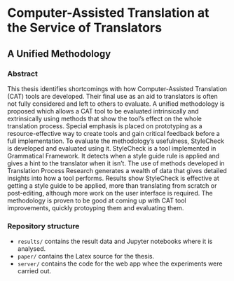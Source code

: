 # Computer-Assisted Translation at the Service of Translators
## A Unified Methodology

### Abstract

This thesis identifies shortcomings with how Computer-Assisted Translation (CAT) tools are developed. Their final use as an aid to translators is often not fully considered and left to others to evaluate. A unified methodology is proposed which allows a CAT tool to be evaluated intrinsically and extrinsically using methods that show the tool’s effect on the whole translation process. Special emphasis is placed on prototyping as a resource-effective way to create tools and gain critical feedback before a full implementation. To evaluate the methodology’s usefulness, StyleCheck is developed and evaluated using it. StyleCheck is a tool implemented in Grammatical Framework. It detects when a style guide rule is applied and gives a hint to the translator when it isn’t. The use of methods developed in Translation Process Research generates a wealth of data that gives detailed insights into how a tool performs. Results show StyleCheck is effective at getting a style guide to be applied, more than translating from scratch or post-editing, although more work on the user interface is required. The methodology is proven to be good at coming up with CAT tool improvements, quickly protoyping them and evaluating them.

### Repository structure

* `results/` contains the result data and Jupyter notebooks where it is analysed.
* `paper/` contains the Latex source for the thesis.
* `server/` contains the code for the web app whee the experiments were carried out.

